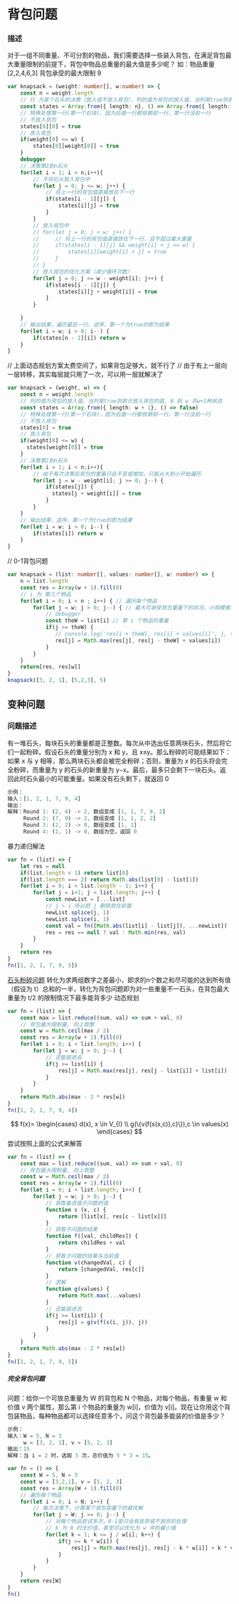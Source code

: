 # 背包问题

### 描述
对于一组不同重量、不可分割的物品，我们需要选择一些装入背包，在满足背包最大重量限制的前提下，背包中物品总重量的最大值是多少呢？
如：物品重量 [2,2,4,6,3] 背包承受的最大限制 9

```typescript
var knapsack = (weight: number[], w:number) => {
    const n = weight.length
    // 行 为某个石头的决策（放入或不放入背包），列的值为背包的放入值，当列尾true则表示放入背包的值, 0 到 w 共w+1种状态
    const states = Array.from({ length: n}, () => Array.from({ length: w + 1}, () => false))
    // 特殊处理第一行(第一个石块)，因为后面一行都依赖前一行，第一行没前一行
    // 不放入背包
    states[0][0] = true
    // 放入背包
    if(weight[0] <= w) {
        states[0][weight[0]] = true
    }
    debugger
    // 决策第2到n石头
    for(let i = 1; i < n;i++){
        // 不将石头放入背包中
        for(let j = 0; j <= w; j++) {
            // 将上一行的背包值直接放在下一行
            if(states[i - 1][j]) {
                states[i][j] = true
            }
        }
        // 放入背包中
        // for(let j = 0; j < w; j++) {
        //     // 将上一行的背包值直接放在下一行，且不超过最大重量
        //     if(states[i - 1][j] && weight[i] + j <= w) {
        //         states[i][weight[i] + j] = true
        //     }
        // }
        // 放入背包的优化方案（减少循环次数）
        for(let j = 0; j <= w - weight[i]; j++) {
            if(states[i - 1][j]) {
                states[i][j + weight[i]] = true
            }
        }
        
    }
    // 输出结果，遍历最后一行，逆序，第一个为true的即为结果
    for(let i = w; i > 0; i--) {
        if(states[n - 1][i]) return w
    }
}
```

// 上面动态规划方案太费空间了，如果背包足够大，就不行了
// 由于有上一层向一层转移，其实每层就只用了一次，可以用一层就解决了

```typescript
var knapsack = (weight, w) => {
    const n = weight.length
    // 列的值为背包的放入值，当列尾true则表示放入背包的值, 0 到 w 共w+1种状态
    const states = Array.from({ length: w + 1}, () => false)
    // 特殊处理第一行(第一个石块)，因为后面一行都依赖前一行，第一行没前一行
    // 不放入背包
    states[0] = true
    // 放入背包
    if(weight[0] <= w) {
      states[weight[0]] = true
    }
    // 决策第2到n石头
    for(let i = 1; i < n;i++){
        // 由于每次决策后背包的重量只会不变或增加，只能从大到小开始遍历
        for(let j = w - weight[i]; j >= 0; j--) {
            if(states[j]) {
              states[j + weight[i]] = true
            }
        }
    }
    // 输出结果，逆序，第一个为true的即为结果
    for(let i = w; i > 0; i--) {
        if(states[i]) return w
    }
}
```

// 0-1背包问题
```typescript
var knapsack = (list: number[], values: number[], w: number) => {
    n = list.length
    const res = Array(w + 1).fill(0)
    // i 为 第几个物品
    for(let i = 0; i < n ; i++) { // 遍历每个物品
        for(let j = w; j > 0; j--) { // 最大可承受背包重量下的状况，小规模推导大规模的情况,从后往前遍历
            // debugger
            const theW = list[i] // 第 i 个物品的重量
            if(j >= theW) {
               // console.log('res[i + theW], res[i] + values[i]', j, theW, res[j], res[j - theW] + values[i])
               res[j] = Math.max(res[j], res[j - theW] + values[i])
            }
        }
    }
    return[res, res[w]]
}
knapsack([3, 2, 1], [5,2,3], 5)
```

## 变种问题
### 问题描述
有一堆石头，每块石头的重量都是正整数。每次从中选出任意两块石头，然后将它们一起粉碎。假设石头的重量分别为 x 和 y，且 x≤y。那么粉碎的可能结果如下：如果 x 与 y 相等，那么两块石头都会被完全粉碎；否则，重量为 x 的石头将会完全粉碎，而重量为 y 的石头的新重量为 y−x。最后，最多只会剩下一块石头。返回此时石头最小的可能重量。如果没有石头剩下，就返回 0

```rust
示例：
输入：[1, 2, 1, 7, 9, 4]
输出：
解释：Round 1: (2, 4) -> 2, 数组变成 [1, 1, 7, 9, 2]
     Round 2: (7, 9) -> 2, 数组变成 [1, 1, 2, 2]
     Round 3: (2, 2) -> 0, 数组变成 [1, 1]
     Round 4: (1, 1) -> 0, 数组为空，返回 0
```
暴力递归解法
```typescript
var fn = (list) => {
    let res = null
    if(list.length < 1) return list[0]
    if(list.length === 2) return Math.abs(list[0] - list[1])
    for(let i = 0; i < list.length - 1; i++) {
        for(let j = i+1; j < list.length; j++) {
            const newList = [...list]
            // j > i 所以把 j 删除放在前面
            newList.splice(j, 1)
            newList.splice(i, 1)
            const val = fn([Math.abs(list[i] - list[j]), ...newList])
            res = res == null ? val : Math.min(res, val)
        }
    }
    return res
}
fn([1, 2, 1, 7, 9, 5])
```
[石头粉碎问题](https://time.geekbang.org/column/article/290092)
转化为求两组数字之差最小，即求的n个数之和尽可能的达到所有值（假设为 t）总和的一半，转化为背包问题即为对一些重量不一石头，在背包最大重量为 t/2 的限制情况下最多能背多少
动态规划
```typescript
var fn = (list) => {
    const max = list.reduce((sum, val) => sum + val, 0)
    // 背包最大限制量, 向上取整
    const w = Math.ceil(max / 2)
    const res = Array(w + 1).fill(0)
    for(let i = 0; i < list.length; i++) {
        for(let j = w; j > 0; j--) {
            // 还能装进去
            if(j >= list[i]) {
                res[j] = Math.max(res[j], res[j - list[i]] + list[i])
            }
        }
    }
    return Math.abs(max - 2 * res[w])    
}
fn([1, 2, 1, 7, 9, 4])
```

$$
f(x)= \begin{cases} d(x), x \in V_{I} \\
g(\{v(f(s(x,c)),c)\}),c \in values(x) \end{cases} 
$$
尝试按照上面的公式来解答

```typescript
var fn = (list) => {
    const max = list.reduce((sum, val) => sum + val, 0)
    // 背包最大限制量, 向上取整
    const w = Math.ceil(max / 2)
    const res = Array(w + 1).fill(0)
    for(let i = 0; i < list.length; i++) {
        for(let j = w; j > 0; j--) {
            // 获取备选值子问题的值
            function s (x, c) {
                return [list[x], res[c - list[x]]]
            }
            // 获取子问题的结果
            function f([val, childRes]) {
                return childRes + val
            }
            // 获取子问题的结果与当前值
            function v(changedVal, c) {
                return [changedVal, res[c]]
            }
            // 求解
            function g(values) {
                return Math.max(...values)
            }
            // 还能装进去
            if(j >= list[i]) {
                res[j] = g(v(f(s(i, j)), j))
            }
        }
    }
    return Math.abs(max - 2 * res[w])    
}
fn([1, 2, 1, 7, 9, 5])
```

##### 完全背包问题
问题：给你一个可放总重量为 W 的背包和 N 个物品，对每个物品，有重量 w 和价值 v 两个属性，那么第 i 个物品的重量为 w[i]，价值为 v[i]。现在让你用这个背包装物品，每种物品都可以选择任意多个，问这个背包最多能装的价值是多少？
```rust
示例：
输入：W = 5, N = 3
     w = [3, 2, 1], v = [5, 2, 3]
输出：15
解释：当 i = 2 时，选取 5 次，总价值为 5 * 3 = 15。
```

```typescript
var fn = () => {
    const W = 5, N = 3
    const w = [3,2,1], v = [5, 2, 3]
    const res = Array(W + 1).fill(0)
    // 遍历每个物品
    for(let i = 0; i < N; i++) {
        // 每次决策下，计算某个背包容量下的最优解
        for(let j = W; j >= 0; j--) {
            // 对每个物品尝试多次，0-1是只会有放弃或不放弃的处理
            // k 为 0 时无价值，甚至可以优化为 w 中的最小值
            for(let k = 1; k <= j / w[i]; k++) {
                if(j >= k * w[i]) {
                    res[j] = Math.max(res[j], res[j - k * w[i]] + k * v[i])
                }
            }
        }
    }
    return res[W]
}
fn()
```